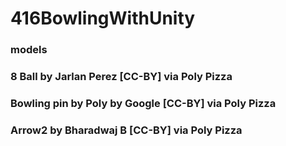 # 416BowlingWithUnity
### models

### 8 Ball by Jarlan Perez [CC-BY] via Poly Pizza

### Bowling pin by Poly by Google [CC-BY] via Poly Pizza

### Arrow2 by Bharadwaj B [CC-BY] via Poly Pizza
